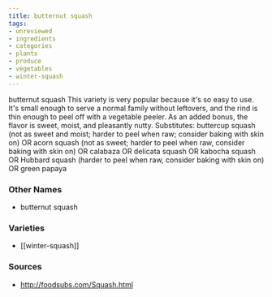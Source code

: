 ```yaml
---
title: butternut squash
tags:
- unreviewed
- ingredients
- categories
- plants
- produce
- vegetables
- winter-squash
---
```

butternut squash This variety is very popular because it's so easy to use. It's small enough to serve a normal family without leftovers, and the rind is thin enough to peel off with a vegetable peeler. As an added bonus, the flavor is sweet, moist, and pleasantly nutty. Substitutes: buttercup squash (not as sweet and moist; harder to peel when raw; consider baking with skin on) OR acorn squash (not as sweet; harder to peel when raw, consider baking with skin on) OR calabaza OR delicata squash OR kabocha squash OR Hubbard squash (harder to peel when raw, consider baking with skin on) OR green papaya

### Other Names

* butternut squash

### Varieties

* [[winter-squash]]

### Sources
* http://foodsubs.com/Squash.html
